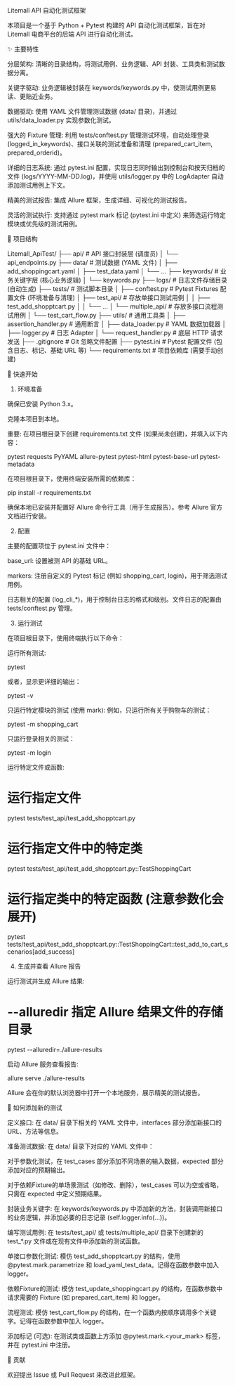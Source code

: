 Litemall API 自动化测试框架

本项目是一个基于 Python + Pytest 构建的 API 自动化测试框架，旨在对 Litemall 电商平台的后端 API 进行自动化测试。

✨ 主要特性

分层架构: 清晰的目录结构，将测试用例、业务逻辑、API 封装、工具类和测试数据分离。

关键字驱动: 业务逻辑被封装在 keywords/keywords.py 中，使测试用例更易读、更贴近业务。

数据驱动: 使用 YAML 文件管理测试数据 (data/ 目录)，并通过 utils/data_loader.py 实现参数化测试。

强大的 Fixture 管理: 利用 tests/conftest.py 管理测试环境，自动处理登录 (logged_in_keywords)、接口关联的测试准备和清理 (prepared_cart_item, prepared_orderid)。

详细的日志系统: 通过 pytest.ini 配置，实现日志同时输出到控制台和按天归档的文件 (logs/YYYY-MM-DD.log)，并使用 utils/logger.py 中的 LogAdapter 自动添加测试用例上下文。

精美的测试报告: 集成 Allure 框架，生成详细、可视化的测试报告。

灵活的测试执行: 支持通过 pytest mark 标记 (pytest.ini 中定义) 来筛选运行特定模块或优先级的测试用例。

📁 项目结构

Litemall_ApiTest/
├── api/                  # API 接口封装层 (调度员)
│   └── api_endpoints.py
├── data/                 # 测试数据 (YAML 文件)
│   ├── add_shoppingcart.yaml
│   ├── test_data.yaml
│   └── ...
├── keywords/             # 业务关键字层 (核心业务逻辑)
│   └── keywords.py
├── logs/                 # 日志文件存储目录 (自动生成)
├── tests/                # 测试脚本目录
│   ├── conftest.py       # Pytest Fixtures 配置文件 (环境准备与清理)
│   ├── test_api/         # 存放单接口测试用例
│   │   ├── test_add_shopptcart.py
│   │   └── ...
│   └── multiple_api/     # 存放多接口流程测试用例
│       └── test_cart_flow.py
├── utils/                # 通用工具类
│   ├── assertion_handler.py # 通用断言
│   ├── data_loader.py    # YAML 数据加载器
│   ├── logger.py         # 日志 Adapter
│   └── request_handler.py # 底层 HTTP 请求发送
├── .gitignore            # Git 忽略文件配置
├── pytest.ini            # Pytest 配置文件 (包含日志、标记、基础 URL 等)
└── requirements.txt      # 项目依赖库 (需要手动创建)


🚀 快速开始

1. 环境准备

确保已安装 Python 3.x。

克隆本项目到本地。

重要: 在项目根目录下创建 requirements.txt 文件 (如果尚未创建)，并填入以下内容：

pytest
requests
PyYAML
allure-pytest
pytest-html
pytest-base-url
pytest-metadata


在项目根目录下，使用终端安装所需的依赖库：

pip install -r requirements.txt


确保本地已安装并配置好 Allure 命令行工具（用于生成报告）。参考 Allure 官方文档进行安装。

2. 配置

主要的配置项位于 pytest.ini 文件中：

base_url: 设置被测 API 的基础 URL。

markers: 注册自定义的 Pytest 标记 (例如 shopping_cart, login)，用于筛选测试用例。

日志相关的配置 (log_cli_*)，用于控制台日志的格式和级别。文件日志的配置由 tests/conftest.py 管理。

3. 运行测试

在项目根目录下，使用终端执行以下命令：

运行所有测试:

pytest


或者，显示更详细的输出：

pytest -v


只运行特定模块的测试 (使用 mark):
例如，只运行所有关于购物车的测试：

pytest -m shopping_cart


只运行登录相关的测试：

pytest -m login


运行特定文件或函数:

# 运行指定文件
pytest tests/test_api/test_add_shopptcart.py

# 运行指定文件中的特定类
pytest tests/test_api/test_add_shopptcart.py::TestShoppingCart

# 运行指定类中的特定函数 (注意参数化会展开)
pytest tests/test_api/test_add_shopptcart.py::TestShoppingCart::test_add_to_cart_scenarios[add_success]


4. 生成并查看 Allure 报告

运行测试并生成 Allure 结果:

# --alluredir 指定 Allure 结果文件的存储目录
pytest --alluredir=./allure-results


启动 Allure 服务查看报告:

allure serve ./allure-results


Allure 会在你的默认浏览器中打开一个本地服务，展示精美的测试报告。

📝 如何添加新的测试

定义接口: 在 data/ 目录下相关的 YAML 文件中，interfaces 部分添加新接口的 URL、方法等信息。

准备测试数据: 在 data/ 目录下对应的 YAML 文件中：

对于参数化测试，在 test_cases 部分添加不同场景的输入数据，expected 部分添加对应的预期输出。

对于依赖Fixture的单场景测试（如修改、删除），test_cases 可以为空或省略，只需在 expected 中定义预期结果。

封装业务关键字: 在 keywords/keywords.py 中添加新的方法，封装调用新接口的业务逻辑，并添加必要的日志记录 (self.logger.info(...))。

编写测试用例: 在 tests/test_api/ 或 tests/multiple_api/ 目录下创建新的 test_*.py 文件或在现有文件中添加新的测试函数。

单接口参数化测试: 模仿 test_add_shopptcart.py 的结构，使用 @pytest.mark.parametrize 和 load_yaml_test_data。记得在函数参数中加入 logger。

依赖Fixture的测试: 模仿 test_update_shoppingcart.py 的结构，在函数参数中请求需要的 Fixture (如 prepared_cart_item) 和 logger。

流程测试: 模仿 test_cart_flow.py 的结构，在一个函数内按顺序调用多个关键字。记得在函数参数中加入 logger。

添加标记 (可选): 在测试类或函数上方添加 @pytest.mark.<your_mark> 标签，并在 pytest.ini 中注册。

🤝 贡献

欢迎提出 Issue 或 Pull Request 来改进此框架。
